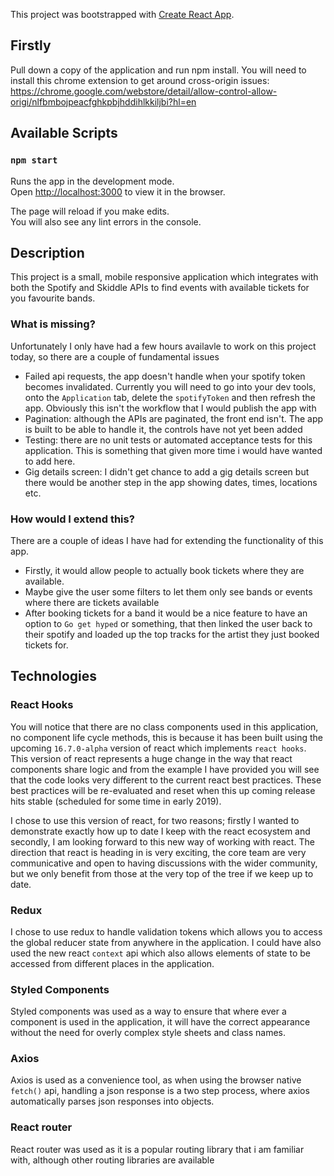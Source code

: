 This project was bootstrapped with [Create React App](https://github.com/facebook/create-react-app).

## Firstly

Pull down a copy of the application and run npm install.
You will need to install this chrome extension to get around cross-origin issues: https://chrome.google.com/webstore/detail/allow-control-allow-origi/nlfbmbojpeacfghkpbjhddihlkkiljbi?hl=en

## Available Scripts
### `npm start`

Runs the app in the development mode.<br>
Open [http://localhost:3000](http://localhost:3000) to view it in the browser.

The page will reload if you make edits.<br>
You will also see any lint errors in the console.

## Description

This project is a small, mobile responsive application which integrates with both the Spotify and Skiddle APIs to find events with available tickets for you favourite bands.

### What is missing?
Unfortunately I only have had a few hours availavle to work on this project today, so there are a couple of fundamental issues

- Failed api requests, the app doesn't handle when your spotify token becomes invalidated. Currently you will need to go into your dev tools, onto the `Application` tab, delete the `spotifyToken` and then refresh the app. Obviously this isn't the workflow that I would publish the app with
- Pagination: although the APIs are paginated, the front end isn't. The app is built to be able to handle it, the controls have not yet been added
- Testing: there are no unit tests or automated acceptance tests for this application. This is something that given more time i would have wanted to add here.
- Gig details screen: I didn't get chance to add a gig details screen but there would be another step in the app showing dates, times, locations etc.

### How would I extend this?
There are a couple of ideas I have had for extending the functionality of this app.
- Firstly, it would allow people to actually book tickets where they are available.
- Maybe give the user some filters to let them only see bands or events where there are tickets available
- After booking tickets for a band it would be a nice feature to have an option to `Go get hyped` or something, that then linked the user back to their spotify and loaded up the top tracks for the artist they just booked tickets for.

## Technologies
### React Hooks
You will notice that there are no class components used in this application, no component life cycle methods, this is because it has been built using the upcoming `16.7.0-alpha` version of react which implements `react hooks`. This version of react represents a huge change in the way that react components share logic and from the example I have provided you will see that the code looks very different to the current react best practices. These best practices will be re-evaluated and reset when this up coming release hits stable (scheduled for some time in early 2019).

I chose to use this version of react, for two reasons; firstly I wanted to demonstrate exactly how up to date I keep with the react ecosystem and secondly, I am looking forward to this new way of working with react. The direction that react is heading in is very exciting, the core team are very communicative and open to having discussions with the wider community, but we only benefit from those at the very top of the tree if we keep up to date.

### Redux
I chose to use redux to handle validation tokens which allows you to access the global reducer state from anywhere in the application. I could have also used the new react `context` api which also allows elements of state to be accessed from different places in the application.

### Styled Components
Styled components was used as a way to ensure that where ever a component is used in the application, it will have the correct appearance without the need for overly complex style sheets and class names.

### Axios
Axios is used as a convenience tool, as when using the browser native `fetch()` api, handling a json response is a two step process, where axios automatically parses json responses into objects.

### React router
React router was used as it is a popular routing library that i am familiar with, although other routing libraries are available